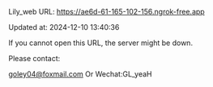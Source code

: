 Lily_web URL: https://ae6d-61-165-102-156.ngrok-free.app

Updated at: 2024-12-10 13:40:36

If you cannot open this URL, the server might be down.

Please contact: 

goley04@foxmail.com Or Wechat:GL_yeaH